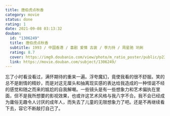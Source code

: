 ```yaml
---
title: 唐伯虎点秋香
category: movie
status: done
rating: 1
date: 2021-09-08 03:13:32
douban:
  id: "1306249"
  title: 唐伯虎点秋香
  subtitle: 1993 / 中国香港 / 喜剧 爱情 古装 / 李力持 / 周星驰 巩俐
  rating: 8.7
  cover: https://img9.doubanio.com/view/photo/m_ratio_poster/public/p2357915564.jpg
  link: https://movie.douban.com/subject/1306249/
---
```


忘了小时看没看过，满怀期待的重来一遍。浮夸魔幻，竟使我看的很不舒服。笑的总不是剧情的精妙，而是对这无厘头和抽离现实感的表达给我造成的一种怪诞不经的感觉和随之而来的尴尬的自我解嘲。一些镜头是有一些想象力和艺术偏执在里面，但不是我所想要的影视效果，也或许这艺术风格与我八字不合。我不会已经成为庸俗无趣令人讨厌的成年人，而失去了儿童的无限想象力了吧。还是不再继续看下去，容它不断敲打自己了。